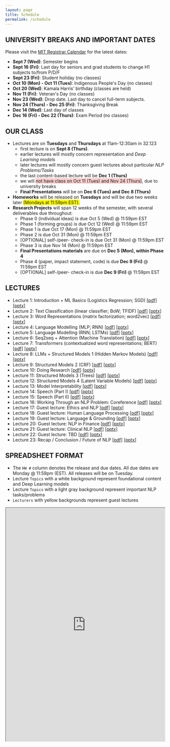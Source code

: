 ```yaml
---
layout: page
title: Schedule
permalink: /schedule
---
```

## UNIVERSITY BREAKS AND IMPORTANT DATES
Please visit the [MIT Registrar Calendar](https://registrar.mit.edu/calendar) for the latest dates:
- **Sept 7 (Wed)**: Semester begins
- **Sept 16 (Fri)**: Last day for seniors and grad students to change H1 subjects to/from P/D/F
- **Sept 23 (Fri)**: Student holiday (no classes)
- **Oct 10 (Mon) - Oct 11 (Tues)**: Indigenous People's Day (no classes)
- **Oct 20 (Wed)**: Kamala Harris' birthday (classes are held)
- **Nov 11 (Fri)**: Veteran's Day (no classes)
- **Nov 23 (Wed)**: Drop date. Last day to cancel full-term subjects.
- **Nov 24 (Thurs) - Dec 25 (Fri)**: Thanksgiving Break
- **Dec 14 (Wed)**: Last day of classes
- **Dec 16 (Fri) - Dec 22 (Thurs)**: Exam Period (no classes)

## OUR CLASS
- Lectures are on **Tuesdays** and **Thursdays** at 11am-12:30am in 32.123
	- first lecture is on **Sept 8 (Thurs)**.
	- earlier lectures will mostly concern representation and _Deep Learning models_
	- later lectures will mostly concern guest lectures about particular _NLP Problems/Tasks_
	- the last content-based lecture will be **Dec 1 (Thurs)**
	- we will <span style="background-color: #FACCCC">not have class on Oct 11 (Tues) and Nov 24 (Thurs)</span>, due to university breaks
	- **Final Presentations** will be on **Dec 6 (Tues) and Dec 8 (Thurs)**
- **Homeworks** will be released on **Tuesdays** and will be due two weeks later <span style="background-color: #FFFF00">(Mondays at 11:59pm EST).</span>
- **Research Projects** will span 12 weeks of the semester, with several deliverables due throughout:
	- Phase 0 (individual ideas) is due Oct 5 (Wed) @ 11:59pm EST
	- Phase 1 (forming groups) is due Oct 12 (Wed) @ 11:59pm EST
	- Phase 1 is due Oct 17 (Mon) @ 11:59pm EST
	- Phase 2 is due Oct 31 (Mon) @ 11:59pm EST
	- [OPTIONAL] self-/peer- check-in is due Oct 31 (Mon) @ 11:59pm EST
	- Phase 3 is due Nov 14 (Mon) @ 11:59pm EST
	- **Final Presentations materials** are due on **Dec 5 (Mon), within Phase 4**
	- Phase 4 (paper, impact statement, code) is due **Dec 9 (Fri)** @ 11:59pm EST
	- [OPTIONAL] self-/peer- check-in is due **Dec 9 (Fri)** @ 11:59pm EST

## LECTURES
- Lecture 1: Introduction + ML Basics (Logistics Regression; SGD) [[pdf]]() [[pptx]]()
- Lecture 2: Text Classification (linear classifier; BoW; TFIDF) [[pdf]]() [[pptx]]()
- Lecture 3: Word Representations (matrix factorization; word2vec) [[pdf]]() [[pptx]]()
- Lecture 4: Language Modelling (MLP; RNN) [[pdf]]() [[pptx]]()
- Lecture 5: Language Modelling (RNN; LSTMs) [[pdf]]() [[pptx]]()
- Lecture 6: Seq2seq + Attention (Machine Translation) [[pdf]]() [[pptx]]()
- Lecture 7: Transformers (contextualized word representations; BERT) [[pdf]]() [[pptx]]()
- Lecture 8: LLMs + Structured Models 1 (Hidden Markov Models) [[pdf]]() [[pptx]]()
- Lecture 9: Structured Models 2 (CRF) [[pdf]]() [[pptx]]()
- Lecture 10: Doing Research [[pdf]]() [[pptx]]()
- Lecture 11: Structured Models 3 (Trees) [[pdf]]() [[pptx]]()
- Lecture 12: Structured Models 4 (Latent Variable Models) [[pdf]]() [[pptx]]()
- Lecture 13: Model Interpretability [[pdf]]() [[pptx]]()
- Lecture 14: Speech (Part I) [[pdf]]() [[pptx]]()
- Lecture 15: Speech (Part II) [[pdf]]() [[pptx]]()
- Lecture 16: Working Through an NLP Problem: Coreference [[pdf]]() [[pptx]]()
- Lecture 17: Guest lecture: Ethics and NLP  [[pdf]]() [[pptx]]()
- Lecture 18: Guest lecture: Human Language Processing [[pdf]]() [[pptx]]()
- Lecture 19: Guest lecture: Language & Grounding [[pdf]]() [[pptx]]()
- Lecture 20: Guest lecture: NLP in Finance [[pdf]]() [[pptx]]()
- Lecture 21: Guest lecture: Clinical NLP [[pdf]]() [[pptx]]()
- Lecture 22: Guest lecture: TBD [[pdf]]() [[pptx]]()
- Lecture 23: Recap / Conclusion / Future of NLP [[pdf]]() [[pptx]]()

## SPREADSHEET FORMAT
- The `HW #` column denotes the release and due dates. All due dates are Monday @ 11:59pm (EST). All releases will be on Tuesday.
- Lecture `Topics` with a white background represent foundational content and Deep Learning models
- Lecture `Topics` with a light gray background represent important NLP tasks/problems
- `Lecturers` with yellow backgrounds represent guest lectures
<iframe width='100%' height='740' src="https://docs.google.com/spreadsheets/d/e/2PACX-1vQTghXeq-z4CFVYMiiynKOK0S9pVDiknNF5FRJ3DsHgG1sOvNjeEqAKsMYqmnRNO2Iq-PJH9mDkey4R/pubhtml?gid=0&amp;single=true&amp;widget=true&amp;headers=false"></iframe>
